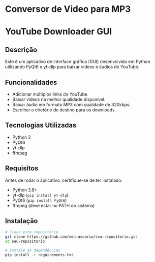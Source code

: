 # Conversor de Video para MP3
 # YouTube Downloader GUI

## Descrição
Este é um aplicativo de interface gráfica (GUI) desenvolvido em Python utilizando PyQt6 e yt-dlp para baixar vídeos e áudios do YouTube.

## Funcionalidades
- Adicionar múltiplos links do YouTube.
- Baixar vídeos na melhor qualidade disponível.
- Baixar áudio em formato MP3 com qualidade de 320kbps.
- Escolher o diretório de destino para os downloads.

## Tecnologias Utilizadas
- Python 3
- PyQt6
- yt-dlp
- ffmpeg

## Requisitos
Antes de rodar o aplicativo, certifique-se de ter instalado:
- Python 3.8+
- yt-dlp (`pip install yt-dlp`)
- PyQt6 (`pip install PyQt6`)
- ffmpeg (deve estar no PATH do sistema)

## Instalação
```bash
# Clone este repositório
git clone https://github.com/seu-usuario/seu-repositorio.git
cd seu-repositorio

# Instale as dependências
pip install -r requirements.txt

